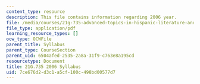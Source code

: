 ```yaml
---
content_type: resource
description: This file contains information regarding 2006 year.
file: /media/courses/21g-735-advanced-topics-in-hispanic-literature-and-film-the-films-of-luis-bunuel-fall-2013/7ce676d2d3c1a5cf100c498bd00577d7_MIT21G_735F13_2006Syllabus.pdf
file_type: application/pdf
learning_resource_types: []
ocw_type: OCWFile
parent_title: Syllabus
parent_type: CourseSection
parent_uid: 6504afed-2535-2a8a-31f9-c763e8a195cd
resourcetype: Document
title: 21G.735 2006 Syllabus
uid: 7ce676d2-d3c1-a5cf-100c-498bd00577d7
---
```

